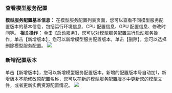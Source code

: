 
###  查看模型服务配置
**模型服务配置基本信息：**
在模型服务配置列表页面，您可以查看不同模型服务配置版本的基本信息，包括运行环境信息、CPU 配置信息、GPU 配置信息、修改时间等。
**相关操作：**
单击【启动服务】，您可以对模型服务配置进行启动服务操作，单击【新增版本】，您可以新增模型服务配置版本，单击【删除】，您可以选择删除模型服务配置。
![](https://main.qcloudimg.com/raw/46878f85711bff46a6d9782a69bb49f4.png)
### 新增配置版本
单击【新增版本】，您可以新增模型服务配置版本，新增的配置版本号自动加1，新增版本不能修改原配置名称，您可以在新的模型服务配置版本中更新您的模型文件，或者更新实例资源配置情况。
![](https://main.qcloudimg.com/raw/6f990691fa0758e786412aa8fca459d4.png)
